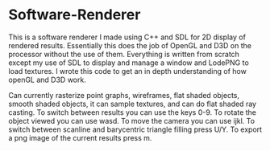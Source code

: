 # Software-Renderer
This is a software renderer I made using C++ and SDL for 2D display of rendered results. Essentially this does the job of OpenGL and D3D on the
processor without the use of them. Everything is written from scratch except my use of SDL to display and manage a window and LodePNG to load textures.
I wrote this code to get an in depth understanding of how openGL and D3D work.

Can currently rasterize point graphs, wireframes, flat shaded objects, smooth shaded objects, it can sample textures, and can do flat shaded ray casting.
To switch between results you can use the keys 0-9. 
To rotate the object viewed you can use wasd. 
To move the camera you can use ijkl.
To switch between scanline and barycentric triangle filling press U/Y.
To export a png image of the current results press m.